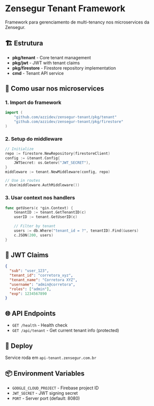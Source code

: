 # Zensegur Tenant Framework

Framework para gerenciamento de multi-tenancy nos microservices da Zensegur.

## 🏗️ Estrutura

- **pkg/tenant** - Core tenant management
- **pkg/jwt** - JWT with tenant claims
- **pkg/firestore** - Firestore repository implementation
- **cmd** - Tenant API service

## 🚀 Como usar nos microservices

### 1. Import do framework
```go
import (
    "github.com/azzidev/zensegur-tenant/pkg/tenant"
    "github.com/azzidev/zensegur-tenant/pkg/firestore"
)
```

### 2. Setup do middleware
```go
// Initialize
repo := firestore.NewRepository(firestoreClient)
config := &tenant.Config{
    JWTSecret: os.Getenv("JWT_SECRET"),
}
middleware := tenant.NewMiddleware(config, repo)

// Use in routes
r.Use(middleware.AuthMiddleware())
```

### 3. Usar context nos handlers
```go
func getUsers(c *gin.Context) {
    tenantID := tenant.GetTenantID(c)
    userID := tenant.GetUserID(c)
    
    // Filter by tenant
    users := db.Where("tenant_id = ?", tenantID).Find(&users)
    c.JSON(200, users)
}
```

## 🔐 JWT Claims

```json
{
  "sub": "user_123",
  "tenant_id": "corretora_xyz", 
  "tenant_name": "Corretora XYZ",
  "username": "admin@corretora",
  "roles": ["admin"],
  "exp": 1234567890
}
```

## 🌐 API Endpoints

- `GET /health` - Health check
- `GET /api/tenant` - Get current tenant info (protected)

## 🚀 Deploy

Service roda em `api-tenant.zensegur.com.br`

## 📦 Environment Variables

- `GOOGLE_CLOUD_PROJECT` - Firebase project ID
- `JWT_SECRET` - JWT signing secret
- `PORT` - Server port (default: 8080)
